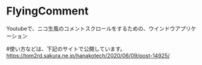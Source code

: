 # FlyingComment
Youtubeで、ニコ生風のコメントスクロールをするための、ウインドウアプリケーション

#使い方などは、下記のサイトで公開しています。
https://tom2rd.sakura.ne.jp/hanakotech/2020/06/09/post-14925/
